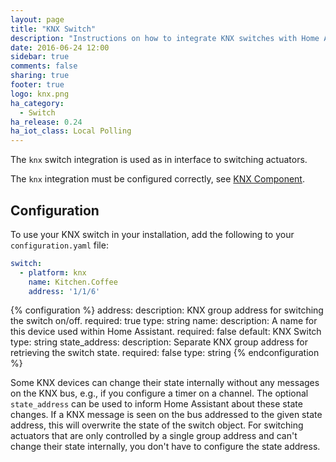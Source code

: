 ```yaml
---
layout: page
title: "KNX Switch"
description: "Instructions on how to integrate KNX switches with Home Assistant."
date: 2016-06-24 12:00
sidebar: true
comments: false
sharing: true
footer: true
logo: knx.png
ha_category:
  - Switch
ha_release: 0.24
ha_iot_class: Local Polling
---
```


The `knx` switch integration is used as in interface to switching actuators.

The `knx` integration must be configured correctly, see [KNX Component](/components/knx).

## Configuration

To use your KNX switch in your installation, add the following to your `configuration.yaml` file:

```yaml
switch:
  - platform: knx
    name: Kitchen.Coffee
    address: '1/1/6'
```

{% configuration %}
address:
  description: KNX group address for switching the switch on/off.
  required: true
  type: string
name:
  description: A name for this device used within Home Assistant.
  required: false
  default: KNX Switch
  type: string
state_address:
  description: Separate KNX group address for retrieving the switch state.
  required: false
  type: string
{% endconfiguration %}

Some KNX devices can change their state internally without any messages on the KNX bus, e.g., if you configure a timer on a channel. The optional `state_address` can be used to inform Home Assistant about these state changes. If a KNX message is seen on the bus addressed to the given state address, this will overwrite the state of the switch object.
For switching actuators that are only controlled by a single group address and can't change their state internally, you don't have to configure the state address.
